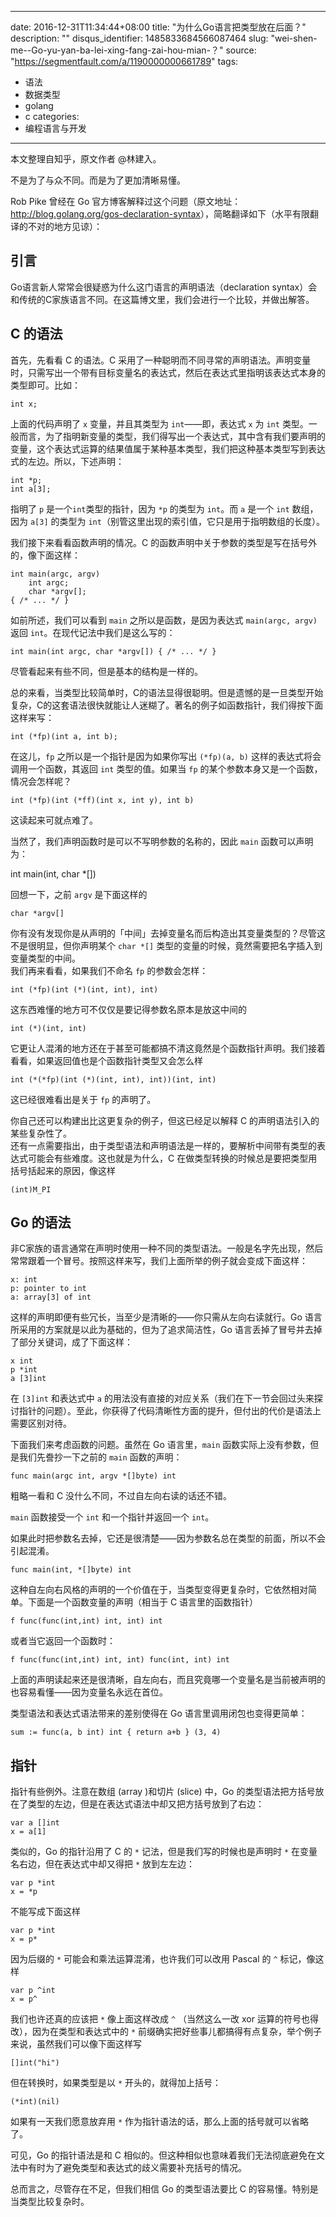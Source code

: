 
---
date: 2016-12-31T11:34:44+08:00
title: "为什么Go语言把类型放在后面？"
description: ""
disqus_identifier: 1485833684566087464
slug: "wei-shen-me--Go-yu-yan-ba-lei-xing-fang-zai-hou-mian-？"
source: "https://segmentfault.com/a/1190000000661789"
tags: 
- 语法 
- 数据类型 
- golang 
- c 
categories:
- 编程语言与开发
---

本文整理自知乎，原文作者 @林建入。

不是为了与众不同。而是为了更加清晰易懂。

Rob Pike 曾经在 Go
官方博客解释过这个问题（原文地址：<http://blog.golang.org/gos-declaration-syntax>），简略翻译如下（水平有限翻译的不对的地方见谅）：

引言
----

Go语言新人常常会很疑惑为什么这门语言的声明语法（declaration
syntax）会和传统的C家族语言不同。在这篇博文里，我们会进行一个比较，并做出解答。

C 的语法
--------

首先，先看看 C 的语法。C
采用了一种聪明而不同寻常的声明语法。声明变量时，只需写出一个带有目标变量名的表达式，然后在表达式里指明该表达式本身的类型即可。比如：

    int x;

上面的代码声明了 `x` 变量，并且其类型为 `int`——即，表达式 `x` 为 `int`
类型。一般而言，为了指明新变量的类型，我们得写出一个表达式，其中含有我们要声明的变量，这个表达式运算的结果值属于某种基本类型，我们把这种基本类型写到表达式的左边。所以，下述声明：

    int *p;
    int a[3];

指明了 `p` 是一个`int`类型的指针，因为 `*p` 的类型为 `int`。而 `a`
是一个 `int` 数组，因为 `a[3]` 的类型为
`int`（别管这里出现的索引值，它只是用于指明数组的长度）。

我们接下来看看函数声明的情况。C
的函数声明中关于参数的类型是写在括号外的，像下面这样：

    int main(argc, argv)
        int argc;
        char *argv[];
    { /* ... */ }

如前所述，我们可以看到 `main` 之所以是函数，是因为表达式
`main(argc, argv)` 返回 `int`。在现代记法中我们是这么写的：

    int main(int argc, char *argv[]) { /* ... */ }

尽管看起来有些不同，但是基本的结构是一样的。

总的来看，当类型比较简单时，C的语法显得很聪明。但是遗憾的是一旦类型开始复杂，C的这套语法很快就能让人迷糊了。著名的例子如函数指针，我们得按下面这样来写：

    int (*fp)(int a, int b);

在这儿，`fp` 之所以是一个指针是因为如果你写出 `(*fp)(a, b)`
这样的表达式将会调用一个函数，其返回 `int` 类型的值。如果当 `fp`
的某个参数本身又是一个函数，情况会怎样呢？

    int (*fp)(int (*ff)(int x, int y), int b)

这读起来可就点难了。

当然了，我们声明函数时是可以不写明参数的名称的，因此 `main`
函数可以声明为：

int main(int, char \*\[\])

回想一下，之前 `argv` 是下面这样的

    char *argv[]

你有没有发现你是从声明的「中间」去掉变量名而后构造出其变量类型的？尽管这不是很明显，但你声明某个
`char *[]` 类型的变量的时候，竟然需要把名字插入到变量类型的中间。\
我们再来看看，如果我们不命名 `fp` 的参数会怎样：

    int (*fp)(int (*)(int, int), int)

这东西难懂的地方可不仅仅是要记得参数名原本是放这中间的

    int (*)(int, int)

它更让人混淆的地方还在于甚至可能都搞不清这竟然是个函数指针声明。我们接着看看，如果返回值也是个函数指针类型又会怎么样

    int (*(*fp)(int (*)(int, int), int))(int, int)

这已经很难看出是关于 `fp` 的声明了。

你自己还可以构建出比这更复杂的例子，但这已经足以解释 C
的声明语法引入的某些复杂性了。\
还有一点需要指出，由于类型语法和声明语法是一样的，要解析中间带有类型的表达式可能会有些难度。这也就是为什么，C
在做类型转换的时候总是要把类型用括号括起来的原因，像这样

    (int)M_PI

Go 的语法
---------

非C家族的语言通常在声明时使用一种不同的类型语法。一般是名字先出现，然后常常跟着一个冒号。按照这样来写，我们上面所举的例子就会变成下面这样：

    x: int
    p: pointer to int
    a: array[3] of int

这样的声明即便有些冗长，当至少是清晰的——你只需从左向右读就行。Go
语言所采用的方案就是以此为基础的，但为了追求简洁性，Go
语言丢掉了冒号并去掉了部分关键词，成了下面这样：

    x int
    p *int
    a [3]int

在 `[3]int` 和表达式中 `a`
的用法没有直接的对应关系（我们在下一节会回过头来探讨指针的问题）。至此，你获得了代码清晰性方面的提升，但付出的代价是语法上需要区别对待。

下面我们来考虑函数的问题。虽然在 Go 语言里，`main`
函数实际上没有参数，但是我们先誊抄一下之前的 `main` 函数的声明：

    func main(argc int, argv *[]byte) int

粗略一看和 C 没什么不同，不过自左向右读的话还不错。

`main` 函数接受一个 `int` 和一个指针并返回一个 `int`。

如果此时把参数名去掉，它还是很清楚——因为参数名总在类型的前面，所以不会引起混淆。

    func main(int, *[]byte) int

这种自左向右风格的声明的一个价值在于，当类型变得更复杂时，它依然相对简单。下面是一个函数变量的声明（相当于
C 语言里的函数指针）

    f func(func(int,int) int, int) int

或者当它返回一个函数时：

    f func(func(int,int) int, int) func(int, int) int

上面的声明读起来还是很清晰，自左向右，而且究竟哪一个变量名是当前被声明的也容易看懂——因为变量名永远在首位。

类型语法和表达式语法带来的差别使得在 Go 语言里调用闭包也变得更简单：

    sum := func(a, b int) int { return a+b } (3, 4)

指针
----

指针有些例外。注意在数组 (array )和切片 (slice) 中，Go
的类型语法把方括号放在了类型的左边，但是在表达式语法中却又把方括号放到了右边：

    var a []int
    x = a[1]

类似的，Go 的指针沿用了 C 的 `*` 记法，但是我们写的时候也是声明时 `*`
在变量名右边，但在表达式中却又得把 `*` 放到左左边：

    var p *int
    x = *p

不能写成下面这样

    var p *int
    x = p*

因为后缀的 `*` 可能会和乘法运算混淆，也许我们可以改用 Pascal 的 `^`
标记，像这样

    var p ^int
    x = p^

我们也许还真的应该把 `*` 像上面这样改成 `^` （当然这么一改 xor
运算的符号也得改），因为在类型和表达式中的 `*`
前缀确实把好些事儿都搞得有点复杂，举个例子来说，虽然我们可以像下面这样写

    []int("hi")

但在转换时，如果类型是以 `*` 开头的，就得加上括号：

    (*int)(nil)

如果有一天我们愿意放弃用 `*`
作为指针语法的话，那么上面的括号就可以省略了。

可见，Go 的指针语法是和 C
相似的。但这种相似也意味着我们无法彻底避免在文法中有时为了避免类型和表达式的歧义需要补充括号的情况。

总而言之，尽管存在不足，但我们相信 Go 的类型语法要比 C
的容易懂。特别是当类型比较复杂时。

